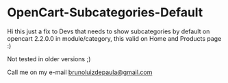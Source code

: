 # OpenCart-Subcategories-Default
Hi this just a fix to Devs that needs to show subcategories by default on opencart 2.2.0.0 in module/category, this valid on Home and Products page :)

Not tested in older versions ;)

Call me on my e-mail brunoluizdepaula@gmail.com
